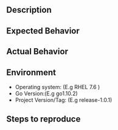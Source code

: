 ## Description
<!-- Add a brief and meaningful description. -->

## Expected Behavior
<!-- Describe the expected behaviour. -->

## Actual Behavior
<!-- Describe the current/actual behaviour. -->

## Environment

* Operating system: (E.g RHEL 7.6 )
* Go Version:(E.g go1.10.2)
* Project Version/Tag: (E.g release-1.0.1)

## Steps to reproduce
<!-- Describe all steps and pre-requirements which are required to be performed in order to reproduce this scenario. ( E.g 1. Action, 2. Action ... ) -->
